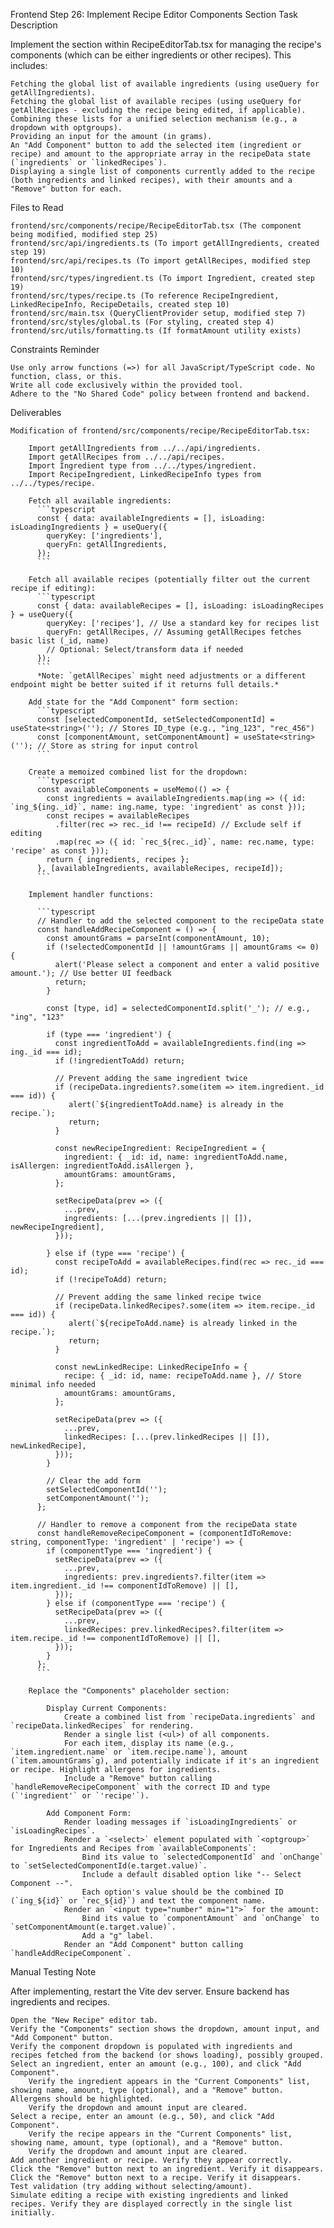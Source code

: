 Frontend Step 26: Implement Recipe Editor Components Section
Task Description

Implement the section within RecipeEditorTab.tsx for managing the recipe's components (which can be either ingredients or other recipes). This includes:

    Fetching the global list of available ingredients (using useQuery for getAllIngredients).
    Fetching the global list of available recipes (using useQuery for getAllRecipes - excluding the recipe being edited, if applicable).
    Combining these lists for a unified selection mechanism (e.g., a dropdown with optgroups).
    Providing an input for the amount (in grams).
    An "Add Component" button to add the selected item (ingredient or recipe) and amount to the appropriate array in the recipeData state (`ingredients` or `linkedRecipes`).
    Displaying a single list of components currently added to the recipe (both ingredients and linked recipes), with their amounts and a "Remove" button for each.

Files to Read

    frontend/src/components/recipe/RecipeEditorTab.tsx (The component being modified, modified step 25)
    frontend/src/api/ingredients.ts (To import getAllIngredients, created step 19)
    frontend/src/api/recipes.ts (To import getAllRecipes, modified step 10)
    frontend/src/types/ingredient.ts (To import Ingredient, created step 19)
    frontend/src/types/recipe.ts (To reference RecipeIngredient, LinkedRecipeInfo, RecipeDetails, created step 10)
    frontend/src/main.tsx (QueryClientProvider setup, modified step 7)
    frontend/src/styles/global.ts (For styling, created step 4)
    frontend/src/utils/formatting.ts (If formatAmount utility exists)

Constraints Reminder

    Use only arrow functions (=>) for all JavaScript/TypeScript code. No function, class, or this.
    Write all code exclusively within the provided tool.
    Adhere to the "No Shared Code" policy between frontend and backend.

Deliverables

    Modification of frontend/src/components/recipe/RecipeEditorTab.tsx:

        Import getAllIngredients from ../../api/ingredients.
        Import getAllRecipes from ../../api/recipes.
        Import Ingredient type from ../../types/ingredient.
        Import RecipeIngredient, LinkedRecipeInfo types from ../../types/recipe.

        Fetch all available ingredients:
          ```typescript
          const { data: availableIngredients = [], isLoading: isLoadingIngredients } = useQuery({
            queryKey: ['ingredients'],
            queryFn: getAllIngredients,
          });
          ```

        Fetch all available recipes (potentially filter out the current recipe if editing):
          ```typescript
          const { data: availableRecipes = [], isLoading: isLoadingRecipes } = useQuery({
            queryKey: ['recipes'], // Use a standard key for recipes list
            queryFn: getAllRecipes, // Assuming getAllRecipes fetches basic list (_id, name)
            // Optional: Select/transform data if needed
          });
          ```
          *Note: `getAllRecipes` might need adjustments or a different endpoint might be better suited if it returns full details.*

        Add state for the "Add Component" form section:
          ```typescript
          const [selectedComponentId, setSelectedComponentId] = useState<string>(''); // Stores ID_type (e.g., "ing_123", "rec_456")
          const [componentAmount, setComponentAmount] = useState<string>(''); // Store as string for input control
          ```

        Create a memoized combined list for the dropdown:
          ```typescript
          const availableComponents = useMemo(() => {
            const ingredients = availableIngredients.map(ing => ({ id: `ing_${ing._id}`, name: ing.name, type: 'ingredient' as const }));
            const recipes = availableRecipes
              .filter(rec => rec._id !== recipeId) // Exclude self if editing
              .map(rec => ({ id: `rec_${rec._id}`, name: rec.name, type: 'recipe' as const }));
            return { ingredients, recipes };
          }, [availableIngredients, availableRecipes, recipeId]);
          ```

        Implement handler functions:

          ```typescript
          // Handler to add the selected component to the recipeData state
          const handleAddRecipeComponent = () => {
            const amountGrams = parseInt(componentAmount, 10);
            if (!selectedComponentId || !amountGrams || amountGrams <= 0) {
              alert('Please select a component and enter a valid positive amount.'); // Use better UI feedback
              return;
            }

            const [type, id] = selectedComponentId.split('_'); // e.g., "ing", "123"

            if (type === 'ingredient') {
              const ingredientToAdd = availableIngredients.find(ing => ing._id === id);
              if (!ingredientToAdd) return;

              // Prevent adding the same ingredient twice
              if (recipeData.ingredients?.some(item => item.ingredient._id === id)) {
                 alert(`${ingredientToAdd.name} is already in the recipe.`);
                 return;
              }

              const newRecipeIngredient: RecipeIngredient = {
                ingredient: { _id: id, name: ingredientToAdd.name, isAllergen: ingredientToAdd.isAllergen },
                amountGrams: amountGrams,
              };

              setRecipeData(prev => ({
                ...prev,
                ingredients: [...(prev.ingredients || []), newRecipeIngredient],
              }));

            } else if (type === 'recipe') {
              const recipeToAdd = availableRecipes.find(rec => rec._id === id);
              if (!recipeToAdd) return;

              // Prevent adding the same linked recipe twice
              if (recipeData.linkedRecipes?.some(item => item.recipe._id === id)) {
                 alert(`${recipeToAdd.name} is already linked in the recipe.`);
                 return;
              }

              const newLinkedRecipe: LinkedRecipeInfo = {
                recipe: { _id: id, name: recipeToAdd.name }, // Store minimal info needed
                amountGrams: amountGrams,
              };

              setRecipeData(prev => ({
                ...prev,
                linkedRecipes: [...(prev.linkedRecipes || []), newLinkedRecipe],
              }));
            }

            // Clear the add form
            setSelectedComponentId('');
            setComponentAmount('');
          };

          // Handler to remove a component from the recipeData state
          const handleRemoveRecipeComponent = (componentIdToRemove: string, componentType: 'ingredient' | 'recipe') => {
            if (componentType === 'ingredient') {
              setRecipeData(prev => ({
                ...prev,
                ingredients: prev.ingredients?.filter(item => item.ingredient._id !== componentIdToRemove) || [],
              }));
            } else if (componentType === 'recipe') {
              setRecipeData(prev => ({
                ...prev,
                linkedRecipes: prev.linkedRecipes?.filter(item => item.recipe._id !== componentIdToRemove) || [],
              }));
            }
          };
          ```

        Replace the "Components" placeholder section:

            Display Current Components:
                Create a combined list from `recipeData.ingredients` and `recipeData.linkedRecipes` for rendering.
                Render a single list (<ul>) of all components.
                For each item, display its name (e.g., `item.ingredient.name` or `item.recipe.name`), amount (`item.amountGrams`g), and potentially indicate if it's an ingredient or recipe. Highlight allergens for ingredients.
                Include a "Remove" button calling `handleRemoveRecipeComponent` with the correct ID and type (`'ingredient'` or `'recipe'`).

            Add Component Form:
                Render loading messages if `isLoadingIngredients` or `isLoadingRecipes`.
                Render a `<select>` element populated with `<optgroup>` for Ingredients and Recipes from `availableComponents`:
                    Bind its value to `selectedComponentId` and `onChange` to `setSelectedComponentId(e.target.value)`.
                    Include a default disabled option like "-- Select Component --".
                    Each option's value should be the combined ID (`ing_${id}` or `rec_${id}`) and text the component name.
                Render an `<input type="number" min="1">` for the amount:
                    Bind its value to `componentAmount` and `onChange` to `setComponentAmount(e.target.value)`.
                    Add a "g" label.
                Render an "Add Component" button calling `handleAddRecipeComponent`.

Manual Testing Note

After implementing, restart the Vite dev server. Ensure backend has ingredients and recipes.

    Open the "New Recipe" editor tab.
    Verify the "Components" section shows the dropdown, amount input, and "Add Component" button.
    Verify the component dropdown is populated with ingredients and recipes fetched from the backend (or shows loading), possibly grouped.
    Select an ingredient, enter an amount (e.g., 100), and click "Add Component".
        Verify the ingredient appears in the "Current Components" list, showing name, amount, type (optional), and a "Remove" button. Allergens should be highlighted.
        Verify the dropdown and amount input are cleared.
    Select a recipe, enter an amount (e.g., 50), and click "Add Component".
        Verify the recipe appears in the "Current Components" list, showing name, amount, type (optional), and a "Remove" button.
        Verify the dropdown and amount input are cleared.
    Add another ingredient or recipe. Verify they appear correctly.
    Click the "Remove" button next to an ingredient. Verify it disappears.
    Click the "Remove" button next to a recipe. Verify it disappears.
    Test validation (try adding without selecting/amount).
    Simulate editing a recipe with existing ingredients and linked recipes. Verify they are displayed correctly in the single list initially.